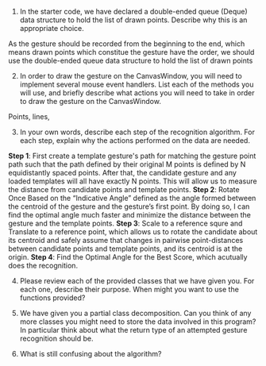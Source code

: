 1. In the starter code, we have declared a double-ended queue (Deque) data structure to hold the list of drawn points. Describe why this is an appropriate choice.

As the gesture should be recorded from the beginning to the end, which means drawn points which constitue the gesture have the order, we should use the double-ended queue data structure to hold the list of drawn points

2. In order to draw the gesture on the CanvasWindow, you will need to implement several mouse event handlers. List each of the methods you will use, and briefly describe what actions you will need to take in order to draw the gesture on the CanvasWindow.

Points, lines, 


3. In your own words, describe each step of the recognition algorithm. For each step, explain why the actions performed on the data are needed.

**Step 1**: First create a template gesture's path for matching the gesture point path such that the path defined by their original M points is defined by N equidistantly spaced points. After that, the candidate gesture and any loaded templates will all have exactly N points. This will allow us to measure the distance from candidate points and template points.
**Step 2**: Rotate Once Based on the “Indicative Angle” defined as the angle formed between the centroid of the gesture and the gesture’s first point. By doing so, I can find the optimal angle much faster and minimize the distance between the gesture and the template points.
**Step 3**: Scale to a reference squre and Translate to a reference point, which allows us to rotate the candidate about its centroid and safely assume that changes in pairwise point-distances between candidate points and template points, and its centroid is at the origin.
**Step 4**: Find the Optimal Angle for the Best Score, which acutually does the recognition.



4. Please review each of the provided classes that we have given you. For each one, describe their purpose. When might you want to use the functions provided?

>



5. We have given you a partial class decomposition. Can you think of any more classes you might need to store the data involved in this program? In particular think about what the return type of an attempted gesture recognition should be.

>



6. What is still confusing about the algorithm?

